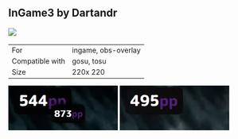## InGame3 by Dartandr

<a href="https://github.com/Dartandr" target="_blank"><img width="30" src="https://cdn-icons-png.flaticon.com/128/5968/5968866.png" /></a>  

|||
| ------------- | ------------- |
| For | ingame, obs-overlay
| Compatible with | gosu, tosu |
| Size |  220x 220 |


<img src="/.github/images/ingame3 by dartandr.jpg" /> <img src="/.github/gifs/ingame3 by dartandr.gif" /> 
